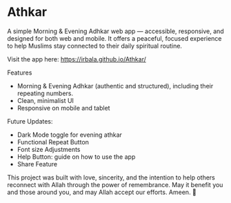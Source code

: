# Athkar

A simple Morning & Evening Adhkar web app — accessible, responsive, and designed for both web and mobile. It offers a peaceful, focused experience to help Muslims stay connected to their daily spiritual routine.

Visit the app here: https://irbala.github.io/Athkar/ 

Features
- Morning & Evening Adhkar (authentic and structured), including their repeating numbers.
- Clean, minimalist UI
- Responsive on mobile and tablet

Future Updates:
- Dark Mode toggle for evening athkar
- Functional Repeat Button
- Font size Adjustments 
- Help Button: guide on how to use the app
- Share Feature

This project was built with love, sincerity, and the intention to help others reconnect with Allah through the power of remembrance.
May it benefit you and those around you, and may Allah accept our efforts. Ameen. 🌸
